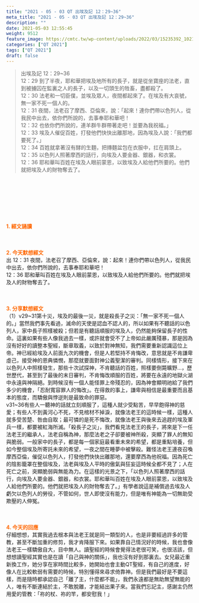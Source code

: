 ```yaml
---
title: "2021 - 05 - 03 QT 出埃及記 12：29~36"
meta_title: "2021 - 05 - 03 QT 出埃及記 12：29~36"
description: ""
date: 2021-05-03 12:55:45
weight: 9512
feature_image: https://cmtc.tw/wp-content/uploads/2022/03/15235392_10211799862337740_180693556567566654_o-1.webp
categories: ["QT 2021"]
tags: ["QT 2021"]
draft: false
---
```


<blockquote>出埃及記 12：29~36<br />
12：29 到了半夜，耶和華把埃及地所有的長子，就是從坐寶座的法老，直到被擄囚在監裏之人的長子，以及一切頭生的牲畜，盡都殺了。<br />
12：30 法老和一切臣僕，並埃及眾人，夜間都起來了。在埃及有大哀號，無一家不死一個人的。<br />
12：31 夜間，法老召了摩西、亞倫來，說：「起來！連你們帶以色列人，從我民中出去，依你們所說的，去事奉耶和華吧！<br />
12：32 也依你們所說的，連羊群牛群帶著走吧！並要為我祝福。」<br />
12：33 埃及人催促百姓，打發他們快快出離那地，因為埃及人說：「我們都要死了。」<br />
12：34 百姓就拿著沒有酵的生麵，把摶麵盆包在衣服中，扛在肩頭上。<br />
12：35 以色列人照著摩西的話行，向埃及人要金器、銀器，和衣裳。<br />
12：36 耶和華叫百姓在埃及人眼前蒙恩，以致埃及人給他們所要的。他們就把埃及人的財物奪去了。</blockquote><br />
&nbsp;<br />
<br />
&nbsp;<br />
<br />
&nbsp;<br />
<br />
<span style="color: #ff6600;"><strong>1. </strong><strong>經文誦讀</strong></span><br />
<br />
<span style="color: #ff6600;"><strong> </strong></span><br />
<br />
<span style="color: #ff6600;"><strong>2. 今天默想</strong><strong>經文<br />
</strong></span>出 12：31 夜間，法老召了摩西、亞倫來，說：起來！連你們帶以色列人，從我民中出去，依你們所說的，去事奉耶和華吧！<br />
12：36 耶和華叫百姓在埃及人眼前蒙恩，以致埃及人給他們所要的。他們就把埃及人的財物奪去了。<br />
<br />
&nbsp;<br />
<br />
<span style="color: #ff6600;"><strong>3. 分享默想經文<br />
</strong></span>（1）v29~31第十災，埃及的最後一災，就是殺長子之災：「無一家不死一個人的。」當然我們事先看過，滅命的天使是認血不認人的，所以如果有不聽話的以色列人，家中長子照樣被殺；但若是有聽話順服的埃及人，仍然能夠保留長子的性命。這裏如果有些人像我過去一樣，或許就會受不了上帝如此嚴厲殘暴，那是因為沒有好好的讀整本聖經，斷章取義，以致於對神無知，我們需要重新認識這位上帝。神已經給埃及人前面九次的機會，但是人若堅持不肯悔改，意思就是不肯謙卑虛己，接受神的恩典憐憫，那麼就要面對神公義聖潔的審判。同樣情形，接下來在以色列人中照樣發生，那些十次試探神，不肯聽話的百姓，照樣要倒斃曠野…，歷世歷代，甚至到了最後的末日審判，不肯悔改順服的百姓，將要在永遠的地獄火湖中永遠與神隔絕。到時候沒有一個人能怪罪上帝殘忍的，因為神會顯明祂給了我們多少的機會，「忍耐寬容罪人的悔改」。在得救的事上，謙卑與相信是最重要而且基本的態度，而驕傲與悖逆則是最致命的罪惡。<br />
v31~36有些人一聽神的話就立刻順服了，這種人就少受點苦，早早飽得神的慈愛；有些人不到黃河心不死，不見棺材不掉淚，就像法老王的這時候一樣，這種人就多受苦楚、咎由自取；最可憐的是死不悔改，就像法老王與後來去追趕的埃及軍兵一樣，都要被紅海所滅。「殺長子之災」，我們看見法老王的長子，將來是下一任法老王的繼承人，法老自稱為神，那麼法老之子卻要被神所殺，突顯了罪人的無知與脆弱。一般家中的長子，都是每一個家庭最看重未來的希望，都是重點培養，但如今整個埃及所寄託未來的希望，一夜之間在睡夢中被擊殺。難怪法老王連夜召喚摩西亞倫，催促以色列人，打發他們快快出離那地，還要摩西為他祝福。因為死亡的陰影籠罩在整個埃及，法老與埃及人平時的傲氣與狂妄這時候全都不見了；人在死亡之前，突顯脆弱與無能為力。在這樣的光景之下，「以色列人照著摩西的話行，向埃及人要金器、銀器，和衣裳。耶和華叫百姓在埃及人眼前蒙恩，以致埃及人給他們所要的。他們就把埃及人的財物奪去了。」有學者說這是補償過去埃及人虧欠以色列人的勞役，不管如何，世人即使沒有能力，但是唯有神能為一切無助受欺壓的人伸冤。<br />
<br />
&nbsp;<br />
<br />
<span style="color: #ff6600;"><strong>4. 今天的回應<br />
</strong></span>仔細想想，其實我過去根本與法老王就是同一類型的人，也是非要經過許多的管教，甚至不斷加重的修剪，我才肯降服下來。如果靠自己情況好的時候，我也會像法老王一樣驕傲自大，目中無人。讀聖經的時候會覺得法老很可笑，也很活該，但想想讀聖經其實也是在讀「自己與神的關係」，我也沒有好到那裏去。女兒最近重新換工作，她分享在家時間比較多，她開始也會主動QT聖經，有自己的進度，好像人在比較軟弱有需要的時候，特別懂得來尋求倚靠神。但是我們最好是不要這樣，而是隨時都承認自己「離了主，什麼都不能」，我們永遠都是無助無望無能的人，唯有不斷連結於主，不敢脫離，才能結出果子來。當我們忘記主，感謝主仍然用愛的管教：「祢的杖、祢的竿，都安慰我！」<br />
<br />
&nbsp;<br />
<br />
&nbsp;
        
